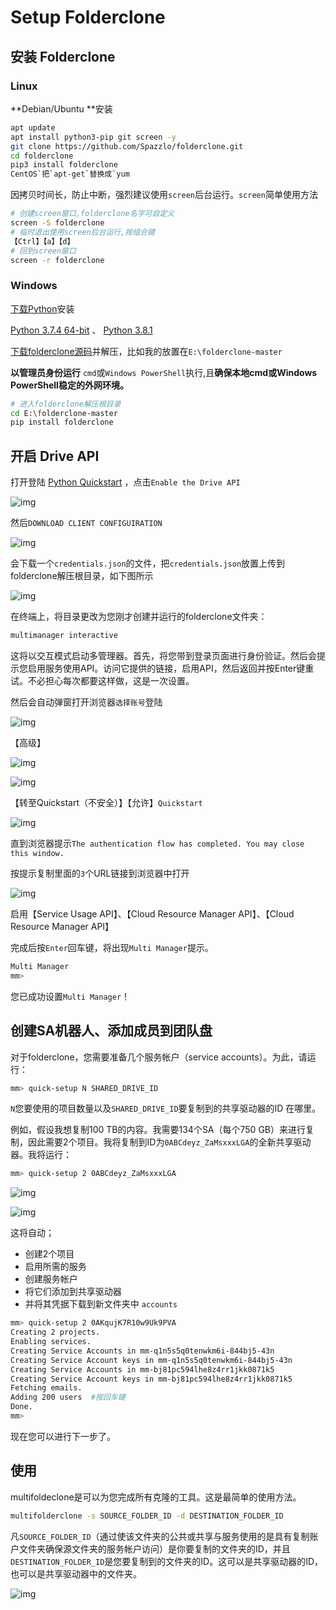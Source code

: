 # Setup Folderclone


## 安装 Folderclone

### Linux

**Debian/Ubuntu **安装

```bash
apt update
apt install python3-pip git screen -y
git clone https://github.com/Spazzlo/folderclone.git
cd folderclone
pip3 install folderclone
CentOS`把`apt-get`替换成`yum
```

因拷贝时间长，防止中断，强烈建议使用`screen`后台运行。`screen`简单使用方法

```bash
# 创建screen窗口,folderclone名字可自定义
screen -S folderclone
# 临时退出使用screen后台运行,按组合键
【Ctrl】【a】【d】
# 回到screen窗口
screen -r folderclone
```

### Windows

[下载Python](https://www.python.org/downloads/)安装

[Python 3.7.4 64-bit](https://www.python.org/ftp/python/3.7.4/python-3.7.4-amd64.exe) 、 [Python 3.8.1](https://www.python.org/ftp/python/3.8.1/python-3.8.1.exe)

[下载folderclone源码](https://github.com/Spazzlo/folderclone/archive/master.zip)并解压，比如我的放置在`E:\folderclone-master`

**以管理员身份运行** `cmd`或`Windows PowerShell`执行,且**确保本地cmd或Windows PowerShell稳定的外网环境。**

```bash
# 进入folderclone解压根目录
cd E:\folderclone-master
pip install folderclone
```

## 开启 Drive API

打开登陆 [Python Quickstart](https://developers.google.com/drive/api/v3/quickstart/python) ，点击`Enable the Drive API`

![img](https://nashome-image-bucket.oss-cn-shanghai.aliyuncs.com/Images/folderclone/01.png)

然后`DOWNLOAD CLIENT CONFIGUIRATION`

![img](https://nashome-image-bucket.oss-cn-shanghai.aliyuncs.com/Images/folderclone/02.png)

会下载一个`credentials.json`的文件，把`credentials.json`放置上传到folderclone解压根目录，如下图所示

![img](https://nashome-image-bucket.oss-cn-shanghai.aliyuncs.com/Images/folderclone/03.png)

在终端上，将目录更改为您刚才创建并运行的folderclone文件夹：

```bash
multimanager interactive
```

这将以交互模式启动多管理器。首先，将您带到登录页面进行身份验证。然后会提示您启用服务使用API。访问它提供的链接，启用API，然后返回并按Enter键重试。不必担心每次都要这样做，这是一次设置。

然后会自动弹窗打开浏览器`选择账号`登陆

![img](https://nashome-image-bucket.oss-cn-shanghai.aliyuncs.com/Images/folderclone/04.png)

【高级】

![img](https://nashome-image-bucket.oss-cn-shanghai.aliyuncs.com/Images/folderclone/05.png)

![img](https://nashome-image-bucket.oss-cn-shanghai.aliyuncs.com/Images/folderclone/06.png)

【转至Quickstart（不安全）】【允许】`Quickstart`

![img](https://nashome-image-bucket.oss-cn-shanghai.aliyuncs.com/Images/folderclone/07.png)

直到浏览器提示`The authentication flow has completed. You may close this window.`

按提示复制里面的`3`个URL链接到浏览器中打开

![img](https://nashome-image-bucket.oss-cn-shanghai.aliyuncs.com/Images/folderclone/08.png)

启用【Service Usage API】、【Cloud Resource Manager API】、【Cloud Resource Manager API】

完成后按`Enter`回车键，将出现`Multi Manager`提示。

```bash
Multi Manager
mm>
```

您已成功设置`Multi Manager`！

## 创建SA机器人、添加成员到团队盘

对于folderclone，您需要准备几个服务帐户（service accounts）。为此，请运行：

```bash
mm> quick-setup N SHARED_DRIVE_ID
```

`N`您要使用的项目数量以及`SHARED_DRIVE_ID`要复制到的共享驱动器的ID 在哪里。

例如，假设我想复制100 TB的内容。我需要134个SA（每个750 GB）来进行复制，因此需要2个项目。我将复制到ID为`0ABCdeyz_ZaMsxxxLGA`的全新共享驱动器。我将运行：

```bash
mm> quick-setup 2 0ABCdeyz_ZaMsxxxLGA
```

![img](https://nashome-image-bucket.oss-cn-shanghai.aliyuncs.com/Images/folderclone/09.png)

![img](https://nashome-image-bucket.oss-cn-shanghai.aliyuncs.com/Images/folderclone/10.png)

这将自动；

- 创建2个项目
- 启用所需的服务
- 创建服务帐户
- 将它们添加到共享驱动器
- 并将其凭据下载到新文件夹中 `accounts`

```bash
mm> quick-setup 2 0AKqujK7R10w9Uk9PVA
Creating 2 projects.
Enabling services.
Creating Service Accounts in mm-q1n5s5q0tenwkm6i-844bj5-43n
Creating Service Account keys in mm-q1n5s5q0tenwkm6i-844bj5-43n
Creating Service Accounts in mm-bj81pc594lhe8z4rr1jkk0871k5
Creating Service Account keys in mm-bj81pc594lhe8z4rr1jkk0871k5
Fetching emails.
Adding 200 users  #按回车键
Done.
mm>
```

现在您可以进行下一步了。

## 使用 

multifoldeclone是可以为您完成所有克隆的工具。这是最简单的使用方法。

```bash
multifolderclone -s SOURCE_FOLDER_ID -d DESTINATION_FOLDER_ID
```

凡`SOURCE_FOLDER_ID`（通过使该文件夹的公共或共享与服务使用的是具有复制账户文件夹确保源文件夹的服务帐户访问）是你要复制的文件夹的ID，并且`DESTINATION_FOLDER_ID`是您要复制到的文件夹的ID。这可以是共享驱动器的ID，也可以是共享驱动器中的文件夹。

![img](https://nashome-image-bucket.oss-cn-shanghai.aliyuncs.com/Images/folderclone/11.png)
